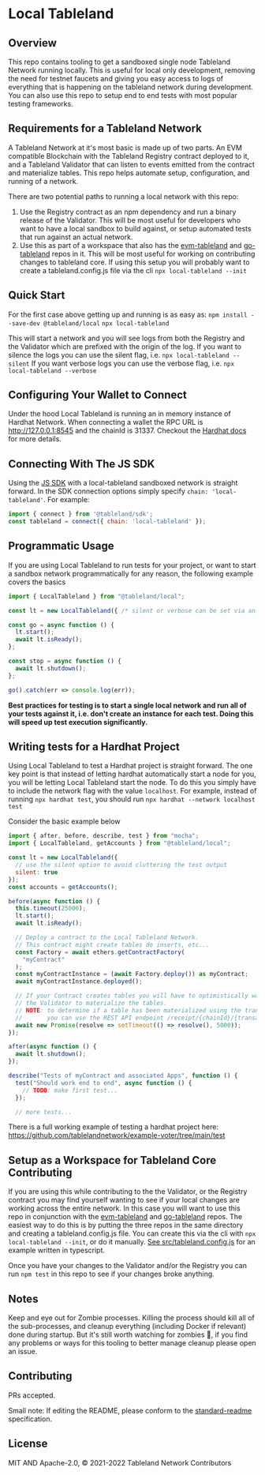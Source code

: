 # Local Tableland

## Overview

This repo contains tooling to get a sandboxed single node Tableland Network running locally. This is useful for local only development, removing the need for testnet faucets and giving you easy access to logs of everything that is happening on the tableland network during development. You can also use this repo to setup end to end tests with most popular testing frameworks.

## Requirements for a Tableland Network

A Tableland Network at it's most basic is made up of two parts. An EVM compatible Blockchain with the Tableland Registry contract deployed to it, and a Tableland Validator that can listen to events emitted from the contract and materialize tables.
This repo helps automate setup, configuration, and running of a network.

There are two potential paths to running a local network with this repo:

1. Use the Registry contract as an npm dependency and run a binary release of the Validator. This will be most useful for developers who want to have a local sandbox to build against, or setup automated tests that run against an actual network.
2. Use this as part of a workspace that also has the [evm-tableland](https://github.com/tablelandnetwork/evm-tableland) and [go-tableland](https://github.com/tablelandnetwork/go-tableland) repos in it. This will be most useful for working on contributing changes to tableland core. If using this setup you will probably want to create a tableland.config.js file via the cli `npx local-tableland --init`

## Quick Start

For the first case above getting up and running is as easy as:
`npm install --save-dev @tableland/local`
`npx local-tableland`

This will start a network and you will see logs from both the Registry and the Validator which are prefixed with the origin of the log.
If you want to silence the logs you can use the silent flag, i.e. `npx local-tableland --silent`
If you want verbose logs you can use the verbose flag, i.e. `npx local-tableland --verbose`

## Configuring Your Wallet to Connect

Under the hood Local Tableland is running an in memory instance of Hardhat Network. When connecting a wallet the RPC URL is http://127.0.0.1:8545 and the chainId is 31337. Checkout the [Hardhat docs](https://hardhat.org/hardhat-runner/docs/getting-started#connecting-a-wallet-or-dapp-to-hardhat-network) for more details.

## Connecting With The JS SDK

Using the [JS SDK](https://github.com/tablelandnetwork/js-tableland) with a local-tableland sandboxed network is straight forward. In the SDK connection options simply specify `chain: 'local-tableland'`.
For example:

```js
import { connect } from '@tableland/sdk';
const tableland = connect({ chain: 'local-tableland' });
```

## Programmatic Usage

If you are using Local Tableland to run tests for your project, or want to start a sandbox network programmatically for any reason, the following example covers the basics

```js
import { LocalTableland } from "@tableland/local";

const lt = new LocalTableland({ /* silent or verbose can be set via an options object as the first arg */ });

const go = async function () {
  lt.start();
  await lt.isReady();
};

const stop = async function () {
  await lt.shutdown();
};

go().catch(err => console.log(err));
```

**Best practices for testing is to start a single local network and run all of your tests against it, i.e. don't create an instance for each test. Doing this will speed up test execution significantly.**

## Writing tests for a Hardhat Project

Using Local Tableland to test a Hardhat project is straight forward. The one key point is that instead of letting hardhat automatically start a node for you, you will be letting Local Tableland start the node. To do this you simply have to include the network flag with the value `localhost`. For example, instead of running `npx hardhat test`, you should run `npx hardhat --network localhost test`

Consider the basic example below

```js
import { after, before, describe, test } from "mocha";
import { LocalTableland, getAccounts } from "@tableland/local";

const lt = new LocalTableland({
  // use the silent option to avoid cluttering the test output
  silent: true
});
const accounts = getAccounts();

before(async function () {
  this.timeout(25000);
  lt.start();
  await lt.isReady();

  // Deploy a contract to the Local Tableland Network.
  // This contract might create tables do inserts, etc...
  const Factory = await ethers.getContractFactory(
    "myContract"
  );
  const myContractInstance = (await Factory.deploy()) as myContract;
  await myContractInstance.deployed();

  // If your Contract creates tables you will have to optimistically wait to allow
  // the Validator to materialize the tables.
  // NOTE: to determine if a table has been materialized using the transaction hash
  //       you can use the REST API endpoint /receipt/{chainId}/{transactionHash}
  await new Promise(resolve => setTimeout(() => resolve(), 5000));
});

after(async function () {
  await lt.shutdown();
});

describe("Tests of myContract and associated Apps", function () {
  test("Should work end to end", async function () {
    // TODO: make first test...
  });

  // more tests...
```

There is a full working example of testing a hardhat project here: https://github.com/tablelandnetwork/example-voter/tree/main/test

## Setup as a Workspace for Tableland Core Contributing

If you are using this while contributing to the the Validator, or the Registry contract you may find yourself wanting to see if your local changes are working across the entire network. In this case you will want to use this repo in conjunction with the [evm-tableland](https://github.com/tablelandnetwork/evm-tableland) and [go-tableland](https://github.com/tablelandnetwork/go-tableland) repos.
The easiest way to do this is by putting the three repos in the same directory and creating a tableland.config.js file. You can create this via the cli with `npx local-tableland --init`, or do it manually. [See src/tableland.config.js](https://github.com/tablelandnetwork/local-tableland/blob/main/src/tableland.config.example.ts) for an example written in typescript.

Once you have your changes to the Validator and/or the Registry you can run `npm test` in this repo to see if your changes broke anything.

## Notes

Keep and eye out for Zombie processes. Killing the process should kill all of the sub-processes, and cleanup everything (including Docker if relevant) done during startup. But it's still worth watching for zombies 🧟, if you find any problems or ways for this tooling to better manage cleanup please open an issue.

## Contributing

PRs accepted.

Small note: If editing the README, please conform to the
[standard-readme](https://github.com/RichardLitt/standard-readme) specification.

## License

MIT AND Apache-2.0, © 2021-2022 Tableland Network Contributors
